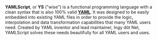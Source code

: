 
**YAMLScript**, or **YS** ("wise") is a functional programming
language with a clean syntax that is also 100% valid **[YAML](
https://yaml.org)**.
It was designed to be easily embedded into existing YAML files in order to
provide the logic, interpolation and data transformation capabilities that many
YAML users need.
Created by YAML inventor and lead maintainer, Ingy döt Net, YAMLScript solves
these needs beautifully for all YAML users and uses.

